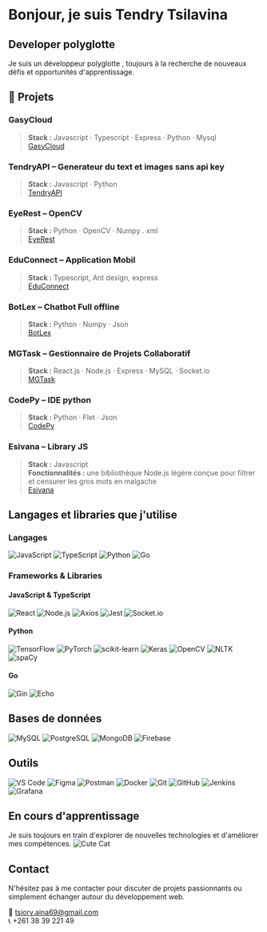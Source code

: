 # Bonjour, je suis Tendry Tsilavina

## Developer polyglotte 

Je suis un développeur polyglotte , toujours à la recherche de nouveaux défis et opportunités d'apprentissage.

## 🚀 Projets
### GasyCloud
> **Stack :** Javascript · Typescript · Express · Python · Mysql <br>
[GasyCloud](https://github.com/TsilavinaZh/GasyCloud)
### TendryAPI – Generateur du text et images sans api key 
> **Stack :** Javascript · Python <br>
[TendryAPI](https://github.com/TsilavinaZh/Tendry_API)

### EyeRest – OpenCV 
> **Stack :** Python · OpenCV · Numpy . xml <br>
[EyeRest](https://github.com/TsilavinaZh/EyeRest) 


### EduConnect – Application Mobil
> **Stack :** Typescript, Ant design, express  <br>
> [EduConnect](https://github.com/TsilavinaZh/EduConnect)

### BotLex – Chatbot Full offline
> **Stack :** Python · Numpy · Json <br>
[BotLex](https://github.com/TsilavinaZh/BotLex)  


###  MGTask – Gestionnaire de Projets Collaboratif <br>
> **Stack :** React.js · Node.js · Express · MySQL · Socket.io  <br>
[MGTask](http://taskmanager.onifra-antsirabe.mg/)


### CodePy – IDE python
> **Stack :** Python · Flet · Json <br>
[CodePy](https://github.com/TsilavinaZh/CodePy)  


### Esivana – Library JS
> **Stack :** Javascript  
> **Fonctionnalités :** une bibliothèque Node.js légère conçue pour filtrer et censurer les gros mots en malgache<br>
> [Esivana](https://github.com/TsilavinaZh/Esivana)


## Langages et libraries que j'utilise

### Langages
![JavaScript](https://img.shields.io/badge/-JavaScript-F7DF1E?style=flat-square&logo=javascript&logoColor=black)
![TypeScript](https://img.shields.io/badge/-TypeScript-3178C6?style=flat-square&logo=typescript&logoColor=white)
![Python](https://img.shields.io/badge/-Python-3776AB?style=flat-square&logo=python&logoColor=white)
![Go](https://img.shields.io/badge/-Go-00ADD8?style=flat-square&logo=go&logoColor=white)


### Frameworks & Libraries

#### JavaScript & TypeScript
![React](https://img.shields.io/badge/-React-61DAFB?style=flat-square&logo=react&logoColor=black)
![Node.js](https://img.shields.io/badge/-Node.js-339933?style=flat-square&logo=node.js&logoColor=white)
![Axios](https://img.shields.io/badge/-Axios-5A29E3?style=flat-square&logo=axios&logoColor=white)
![Jest](https://img.shields.io/badge/-Jest-C21325?style=flat-square&logo=jest&logoColor=white)
![Socket.io](https://img.shields.io/badge/-Socket.io-010101?style=flat-square&logo=socket.io&logoColor=white)

#### Python
![TensorFlow](https://img.shields.io/badge/-TensorFlow-FF6F00?style=flat-square&logo=tensorflow&logoColor=white)
![PyTorch](https://img.shields.io/badge/-PyTorch-EE4C2C?style=flat-square&logo=pytorch&logoColor=white)
![scikit-learn](https://img.shields.io/badge/-scikit--learn-F7931E?style=flat-square&logo=scikit-learn&logoColor=white)
![Keras](https://img.shields.io/badge/-Keras-D00000?style=flat-square&logo=keras&logoColor=white)
![OpenCV](https://img.shields.io/badge/-OpenCV-5C3EE8?style=flat-square&logo=opencv&logoColor=white)
![NLTK](https://img.shields.io/badge/-NLTK-2C8EBB?style=flat-square)
![spaCy](https://img.shields.io/badge/-spaCy-09A3D5?style=flat-square)


#### Go
![Gin](https://img.shields.io/badge/-Gin-00ADD8?style=flat-square&logo=go&logoColor=white)
![Echo](https://img.shields.io/badge/-Echo-007D9C?style=flat-square&logo=go&logoColor=white)

## Bases de données
![MySQL](https://img.shields.io/badge/-MySQL-4479A1?style=flat-square&logo=mysql&logoColor=white)
![PostgreSQL](https://img.shields.io/badge/-PostgreSQL-336791?style=flat-square&logo=postgresql&logoColor=white)
![MongoDB](https://img.shields.io/badge/-MongoDB-47A248?style=flat-square&logo=mongodb&logoColor=white)
![Firebase](https://img.shields.io/badge/-Firebase-FFCA28?style=flat-square&logo=firebase&logoColor=black)

## Outils
![VS Code](https://img.shields.io/badge/-VS_Code-007ACC?style=flat-square&logo=visual-studio-code&logoColor=white)
![Figma](https://img.shields.io/badge/-Figma-F24E1E?style=flat-square&logo=figma&logoColor=white)
![Postman](https://img.shields.io/badge/-Postman-FF6C37?style=flat-square&logo=postman&logoColor=white)
![Docker](https://img.shields.io/badge/-Docker-2496ED?style=flat-square&logo=docker&logoColor=white)
![Git](https://img.shields.io/badge/-Git-F05032?style=flat-square&logo=git&logoColor=white)
![GitHub](https://img.shields.io/badge/-GitHub-181717?style=flat-square&logo=github&logoColor=white)
![Jenkins](https://img.shields.io/badge/-Jenkins-D24939?style=flat-square&logo=jenkins&logoColor=white)
![Grafana](https://img.shields.io/badge/-Grafana-F46800?style=flat-square&logo=grafana&logoColor=white)

## En cours d'apprentissage
Je suis toujours en train d'explorer de nouvelles technologies et d'améliorer mes compétences.
![Cute Cat](https://media.giphy.com/media/JIX9t2j0ZTN9S/giphy.gif)

## Contact

N'hésitez pas à me contacter pour discuter de projets passionnants ou simplement échanger autour du développement web.

📧 [tsiory.aina69@gmail.com](mailto:tsiory.aina69@gmail.com)  
📞 +261 38 39 221 49

